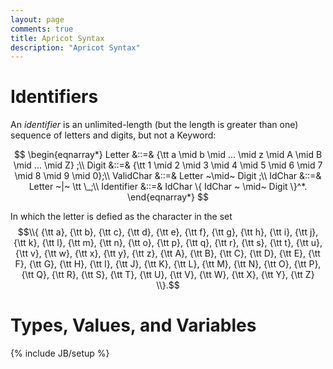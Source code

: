```yaml
---
layout: page
comments: true
title: Apricot Syntax
description: "Apricot Syntax"
---
```

# Identifiers
An *identifier* is an unlimited-length (but the length is greater than one) sequence of letters and digits, but not a Keyword:

$$
\begin{eqnarray*}
 Letter  &::=& {\tt a \mid b \mid ... \mid z \mid A \mid B \mid ... \mid Z} ;\\
 Digit  &::=& {\tt 1 \mid 2 \mid 3 \mid 4 \mid 5 \mid 6 \mid 7 \mid 8 \mid 9 \mid 0};\\
 ValidChar  &::=&  Letter   ~\mid~  Digit ;\\
 IdChar &::=& Letter ~|~ \tt \_;\\
 Identifier  &::=&  IdChar  \{ IdChar  ~ \mid~  Digit  \}^*.
\end{eqnarray*}
$$

In which the letter is defied as the character in the set $$\\{ {\tt a}, {\tt b}, {\tt c}, {\tt d}, 
{\tt e}, {\tt f}, {\tt g}, {\tt h}, 
{\tt i}, {\tt j}, {\tt k}, {\tt l}, {\tt m}, 
{\tt n}, {\tt o}, {\tt p}, {\tt q}, {\tt r}, 
{\tt s}, {\tt t}, {\tt u}, {\tt v}, {\tt w}, 
{\tt x}, {\tt y}, {\tt z}, {\tt A}, {\tt B}, 
{\tt C}, {\tt D}, {\tt E}, {\tt F}, {\tt G}, 
{\tt H}, {\tt I}, {\tt J}, {\tt K}, {\tt L}, 
{\tt M}, {\tt N}, {\tt O}, {\tt P}, {\tt Q}, 
{\tt R}, {\tt S}, {\tt T}, {\tt U}, {\tt V}, 
{\tt W}, {\tt X}, {\tt Y}, {\tt Z}
\\}.$$

# Types, Values, and Variables
{% include JB/setup %}
